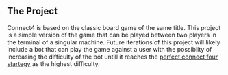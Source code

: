 ## The Project
Connect4 is based on the classic board game of the same title. This project is a simple version of the game that can be played between two players in the terminal of a singular machine. Future iterations of this project will likely include a bot that can play the game against a user with the possiblity of increasing the difficulty of the bot untill it reaches the [perfect connect four startegy](http://web.mit.edu/sp.268/www/2010/connectFourSlides.pdf) as the highest difficulty.

